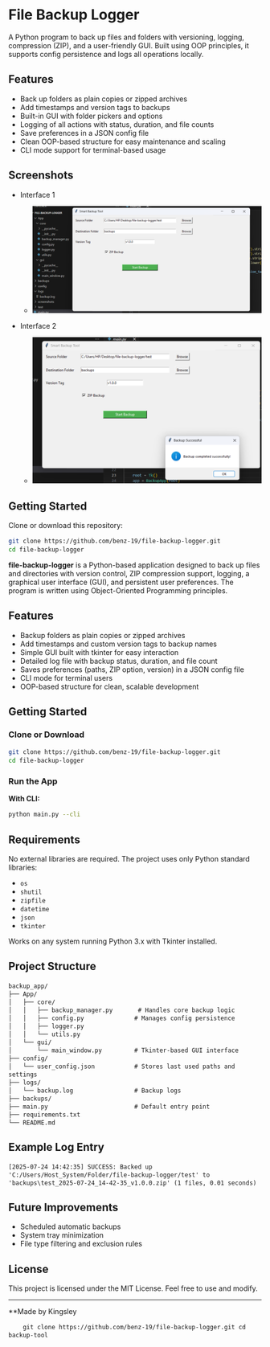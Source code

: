 # File Backup Logger

A Python program to back up files and folders with versioning, logging, compression (ZIP), and a user-friendly GUI. Built using OOP principles, it supports config persistence and logs all operations locally.

## Features

- Back up folders as plain copies or zipped archives
- Add timestamps and version tags to backups
- Built-in GUI with folder pickers and options
- Logging of all actions with status, duration, and file counts
- Save preferences in a JSON config file
- Clean OOP-based structure for easy maintenance and scaling
- CLI mode support for terminal-based usage

## Screenshots
- Interface 1
  - ![App_1](https://raw.githubusercontent.com/Benz-19/file-backup-logger/main/screenshots/Screenshot_1.png)

- Interface 2
  - ![App_2](https://raw.githubusercontent.com/Benz-19/file-backup-logger/main/screenshots/Screenshot_2.png)


## Getting Started

Clone or download this repository:

```bash
git clone https://github.com/benz-19/file-backup-logger.git
cd file-backup-logger
```
**file-backup-logger** is a Python-based application designed to back up files and directories with version control, ZIP compression support, logging, a graphical user interface (GUI), and persistent user preferences. The program is written using Object-Oriented Programming principles.

## Features

* Backup folders as plain copies or zipped archives
* Add timestamps and custom version tags to backup names
* Simple GUI built with tkinter for easy interaction
* Detailed log file with backup status, duration, and file count
* Saves preferences (paths, ZIP option, version) in a JSON config file
* CLI mode for terminal users
* OOP-based structure for clean, scalable development

## Getting Started

### Clone or Download

```bash
git clone https://github.com/benz-19/file-backup-logger.git
cd file-backup-logger
```

### Run the App

**With CLI:**

```bash
python main.py --cli
```

## Requirements

No external libraries are required. The project uses only Python standard libraries:

* `os`
* `shutil`
* `zipfile`
* `datetime`
* `json`
* `tkinter`

Works on any system running Python 3.x with Tkinter installed.

## Project Structure

```
backup_app/
├── App/
│   ├── core/
│   │   ├── backup_manager.py       # Handles core backup logic
│   │   ├── config.py              # Manages config persistence
│   │   ├── logger.py
│   │   └── utils.py
│   └── gui/
│       └── main_window.py         # Tkinter-based GUI interface
├── config/
│   └── user_config.json           # Stores last used paths and settings
├── logs/
│   └── backup.log                 # Backup logs
├── backups/
├── main.py                        # Default entry point
├── requirements.txt
└── README.md
```

## Example Log Entry

```
[2025-07-24 14:42:35] SUCCESS: Backed up 'C:/Users/Host_System/Folder/file-backup-logger/test' to 'backups\test_2025-07-24_14-42-35_v1.0.0.zip' (1 files, 0.01 seconds)
```

## Future Improvements

* Scheduled automatic backups
* System tray minimization
* File type filtering and exclusion rules

## License

This project is licensed under the MIT License. Feel free to use and modify.

---

\*\*Made by Kingsley

````
    git clone https://github.com/benz-19/file-backup-logger.git cd backup-tool
````
